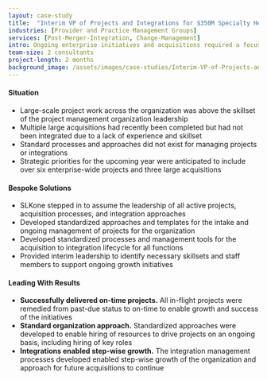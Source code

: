 ```yaml
---
layout: case-study
title:  "Interim VP of Projects and Integrations for $350M Specialty Healthcare Services"
industries: [Provider and Practice Management Groups]
services: [Post-Merger-Integration, Change-Management]
intro: Ongoing enterprise initiatives and acquisitions required a focused leader for projects and integrations across the organization​
team-size: 2 consultants
project-length: 2 months
background_image: /assets/images/case-studies/Interim-VP-of-Projects-and-Integrations-for-$350M-Specialty-Healthcare-Services.jpg
---
```


#### Situation
- Large-scale project work across the organization was above the skillset of the project management organization leadership​
- Multiple large acquisitions had recently been completed but had not been integrated due to a lack of experience and skillset​
- Standard processes and approaches did not exist for managing projects or integrations​
- Strategic priorities for the upcoming year were anticipated to include over six enterprise-wide projects and three large acquisitions

#### Bespoke Solutions
- SLKone stepped in to assume the leadership of all active projects, acquisition processes, and integration approaches​
- Developed standardized approaches and templates for the intake and ongoing management of projects for the organization​
- Developed standardized processes and management tools for the acquisition to integration lifecycle for all functions​
- Provided interim leadership to identify necessary skillsets and staff members to support ongoing growth initiatives

#### Leading With Results
- **Successfully delivered on-time projects.** All in-flight projects were remedied from past-due status to on-time to enable growth and success of the initiatives​
- **Standard organization approach.**  Standardized approaches were developed to enable hiring of resources to drive projects on an ongoing basis, including hiring of key roles​
- **Integrations enabled step-wise growth.**  The integration management processes developed enabled step-wise growth of the organization and approach for future acquisitions to continue

